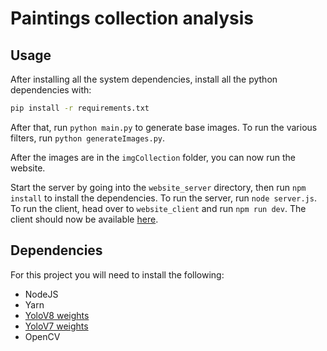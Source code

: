 # Paintings collection analysis

## Usage

After installing all the system dependencies, install all the python dependencies with:
```sh
pip install -r requirements.txt
```

After that, run `python main.py` to generate base images.
To run the various filters, run `python generateImages.py`.

After the images are in the `imgCollection` folder, you can now run the website.

Start the server by going into the `website_server` directory, then run `npm install` to install the dependencies. To run the server, run `node server.js`.
<br>
To run the client, head over to `website_client` and run `npm run dev`. The client should now be available [here](http://localhost:1234).

## Dependencies

For this project you will need to install the following:

* NodeJS
* Yarn
* [YoloV8 weights](https://www.google.com/url?sa=t&rct=j&q=&esrc=s&source=web&cd=&ved=2ahUKEwiZyNuu4Of-AhUx_rsIHW_UAuYQFnoECBQQAQ&url=https%3A%2F%2Fgithub.com%2FWongKinYiu%2Fyolov7%2Freleases%2Fdownload%2Fv0.1%2Fyolov7-w6-pose.pt&usg=AOvVaw3hJHIPPD8pI1Ft23MY1XzS)
* [YoloV7 weights](https://github.com/WongKinYiu/yolov7/releases/download/v0.1/yolov7-w6-pose.pt)
* OpenCV
